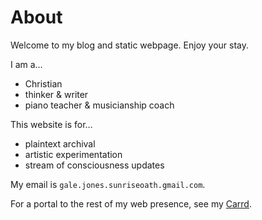 # About

Welcome to my blog and static webpage. Enjoy your stay.

I am a…
- Christian
- thinker & writer
- piano teacher & musicianship coach

This website is for…
- plaintext archival
- artistic experimentation
- stream of consciousness updates

My email is `gale.jones.sunriseoath.gmail.com`.

For a portal to the rest of my web presence, see my [Carrd](https://sunriseoath.carrd.co).
